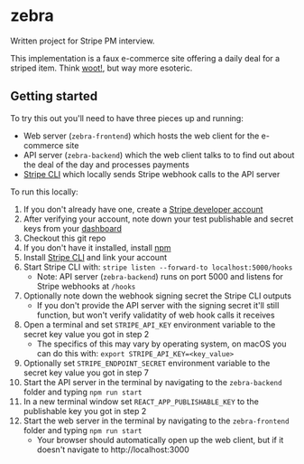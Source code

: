 # zebra

Written project for Stripe PM interview.

This implementation is a faux e-commerce site offering a daily deal for a striped item. Think [woot!](https://en.wikipedia.org/wiki/Woot), but way more esoteric.

## Getting started
To try this out you'll need to have three pieces up and running:
 - Web server (`zebra-frontend`) which hosts the web client for the e-commerce site
 - API server (`zebra-backend`) which the web client talks to to find out about the deal of the day and processes payments
 - [Stripe CLI](https://stripe.com/docs/stripe-cli) which locally sends Stripe webhook calls to the API server

To run this locally:
 1. If you don't already have one, create a [Stripe developer account](https://dashboard.stripe.com/register)
 2. After verifying your account, note down your test publishable and secret keys from your [dashboard](https://dashboard.stripe.com/test/apikeys)
 3. Checkout this git repo
 4. If you don't have it installed, install [npm](https://www.npmjs.com/get-npm)
 5. Install [Stripe CLI](https://stripe.com/docs/stripe-cli) and link your account
 6. Start Stripe CLI with: `stripe listen --forward-to localhost:5000/hooks`
    - Note: API server (`zebra-backend`) runs on port 5000 and listens for Stripe webhooks at `/hooks`
 7. Optionally note down the webhook signing secret the Stripe CLI outputs
    - If you don't provide the API server with the signing secret it'll still function, but won't verify validatity of web hook calls it receives
 8. Open a terminal and set `STRIPE_API_KEY` environment variable to the secret key value you got in step 2
    - The specifics of this may vary by operating system, on macOS you can do this with: `export STRIPE_API_KEY=<key_value>`
 9. Optionally set `STRIPE_ENDPOINT_SECRET` environment variable to the secret key value you got in step 7
 10. Start the API server in the terminal by navigating to the `zebra-backend` folder and typing `npm run start`
 11. In a new terminal window set `REACT_APP_PUBLISHABLE_KEY` to the publishable key you got in step 2
 12. Start the web server in the terminal by navigating to the `zebra-frontend` folder and typing `npm run start`
     - Your browser should automatically open up the web client, but if it doesn't navigate to http://localhost:3000
